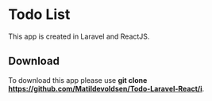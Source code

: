 # Todo List
This app is created in Laravel and ReactJS.

## Download

To download this app please use **git clone https://github.com/Matildevoldsen/Todo-Laravel-React/i**.

 

